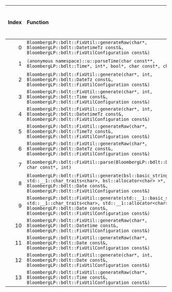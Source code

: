 |   Index | Function                                                                                                                                                                                                       |   Difference in number of lines |   Function size difference in bytes | Disassembly                                                                |   Number of lines in `assume` build |   Number of bytes in `assume` build |   Number of lines in `none` build |   Number of bytes in `none` build |
|--------:|:---------------------------------------------------------------------------------------------------------------------------------------------------------------------------------------------------------------|--------------------------------:|------------------------------------:|:---------------------------------------------------------------------------|------------------------------------:|------------------------------------:|----------------------------------:|----------------------------------:|
|       0 | `BloombergLP::bdlt::FixUtil::generateRaw(char*, BloombergLP::bdlt::DatetimeTz const&, BloombergLP::bdlt::FixUtilConfiguration const&)`                                                                         |                              19 |                                  64 | [Assumed](0.assume.s.txt), [Ignored](0.none.s.txt), [Diff](0.diff.html)    |                                 416 |                             4436272 |                               352 |                           4436592 |
|       1 | `(anonymous namespace)::u::parseTime(char const**, BloombergLP::bdlt::Time*, int*, bool*, char const*, char const*)`                                                                                           |                              17 |                                  80 | [Assumed](1.assume.s.txt), [Ignored](1.none.s.txt), [Diff](1.diff.html)    |                                 976 |                             4439216 |                               896 |                           4439664 |
|       2 | `BloombergLP::bdlt::FixUtil::generate(char*, int, BloombergLP::bdlt::DateTz const&, BloombergLP::bdlt::FixUtilConfiguration const&)`                                                                           |                               1 |                                   0 | [Assumed](2.assume.s.txt), [Ignored](2.none.s.txt), [Diff](2.diff.html)    |                                 128 |                             4434528 |                               128 |                           4434768 |
|       3 | `BloombergLP::bdlt::FixUtil::generate(char*, int, BloombergLP::bdlt::Time const&, BloombergLP::bdlt::FixUtilConfiguration const&)`                                                                             |                               1 |                                   0 | [Assumed](3.assume.s.txt), [Ignored](3.none.s.txt), [Diff](3.diff.html)    |                                 112 |                             4430736 |                               112 |                           4430640 |
|       4 | `BloombergLP::bdlt::FixUtil::generate(char*, int, BloombergLP::bdlt::DatetimeTz const&, BloombergLP::bdlt::FixUtilConfiguration const&)`                                                                       |                              -2 |                                 -16 | [Assumed](4.assume.s.txt), [Ignored](4.none.s.txt), [Diff](4.diff.html)    |                                 128 |                             4436144 |                               144 |                           4436448 |
|       5 | `BloombergLP::bdlt::FixUtil::generateRaw(char*, BloombergLP::bdlt::TimeTz const&, BloombergLP::bdlt::FixUtilConfiguration const&)`                                                                             |                              -8 |                                 -16 | [Assumed](5.assume.s.txt), [Ignored](5.none.s.txt), [Diff](5.diff.html)    |                                 832 |                             4435312 |                               848 |                           4435600 |
|       6 | `BloombergLP::bdlt::FixUtil::generateRaw(char*, BloombergLP::bdlt::DateTz const&, BloombergLP::bdlt::FixUtilConfiguration const&)`                                                                             |                              -9 |                                 -48 | [Assumed](6.assume.s.txt), [Ignored](6.none.s.txt), [Diff](6.diff.html)    |                                 512 |                             4434656 |                               560 |                           4434896 |
|       7 | `BloombergLP::bdlt::FixUtil::parse(BloombergLP::bdlt::Datetime*, char const*, int)`                                                                                                                            |                             -11 |                                 -16 | [Assumed](7.assume.s.txt), [Ignored](7.none.s.txt), [Diff](7.diff.html)    |                                 800 |                             4440192 |                               816 |                           4440560 |
|       8 | `BloombergLP::bdlt::FixUtil::generate(bsl::basic_string<char, std::__1::char_traits<char>, bsl::allocator<char> >*, BloombergLP::bdlt::Date const&, BloombergLP::bdlt::FixUtilConfiguration const&)`           |                             -25 |                                 -96 | [Assumed](8.assume.s.txt), [Ignored](8.none.s.txt), [Diff](8.diff.html)    |                                 320 |                             4436688 |                               416 |                           4436944 |
|       9 | `BloombergLP::bdlt::FixUtil::generate(std::__1::basic_string<char, std::__1::char_traits<char>, std::__1::allocator<char> >*, BloombergLP::bdlt::Date const&, BloombergLP::bdlt::FixUtilConfiguration const&)` |                             -25 |                                 -96 | [Assumed](9.assume.s.txt), [Ignored](9.none.s.txt), [Diff](9.diff.html)    |                                 320 |                             4437568 |                               416 |                           4437920 |
|      10 | `BloombergLP::bdlt::FixUtil::generateRaw(char*, BloombergLP::bdlt::Datetime const&, BloombergLP::bdlt::FixUtilConfiguration const&)`                                                                           |                             -28 |                                -112 | [Assumed](10.assume.s.txt), [Ignored](10.none.s.txt), [Diff](10.diff.html) |                                2176 |                             4432352 |                              2288 |                           4432480 |
|      11 | `BloombergLP::bdlt::FixUtil::generateRaw(char*, BloombergLP::bdlt::Date const&, BloombergLP::bdlt::FixUtilConfiguration const&)`                                                                               |                             -29 |                                 -96 | [Assumed](11.assume.s.txt), [Ignored](11.none.s.txt), [Diff](11.diff.html) |                                 272 |                             4430464 |                               368 |                           4430272 |
|      12 | `BloombergLP::bdlt::FixUtil::generate(char*, int, BloombergLP::bdlt::Date const&, BloombergLP::bdlt::FixUtilConfiguration const&)`                                                                             |                             -56 |                                -208 | [Assumed](12.assume.s.txt), [Ignored](12.none.s.txt), [Diff](12.diff.html) |                                 560 |                             4429904 |                               768 |                           4429504 |
|      13 | `BloombergLP::bdlt::FixUtil::generateRaw(char*, BloombergLP::bdlt::Time const&, BloombergLP::bdlt::FixUtilConfiguration const&)`                                                                               |                             -72 |                                -224 | [Assumed](13.assume.s.txt), [Ignored](13.none.s.txt), [Diff](13.diff.html) |                                1392 |                             4430848 |                              1616 |                           4430752 |